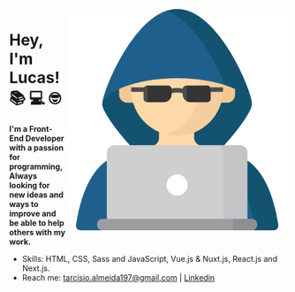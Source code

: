<img src="./img/programer.png" min-width="400px" max-width="400px" width="400px" align="right" alt="Computador Image" title="Computador Image">


# Hey, I'm Lucas!  :books: :computer: :nerd_face:

**I'm a Front-End Developer with a passion for programming, Always looking for new ideas and ways to improve and be able to help others with my work.**

- Skills: HTML, CSS, Sass and JavaScript, Vue.js & Nuxt.js, React.js and Next.js.
- Reach me: tarcisio.almeida197@gmail.com | [Linkedin](https://www.linkedin.com/in/tarcisio-a-0a5577207/)
